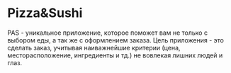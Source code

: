 # Pizza&Sushi
PAS - уникальное приложение, которое поможет вам не только с выбором еды, а так же с оформлением заказа. Цель приложения - это сделать заказ, учитывая наиважнейшие критерии (цена, месторасположение, ингредиенты и тд.) не вовлекая лишних людей и глаз.
